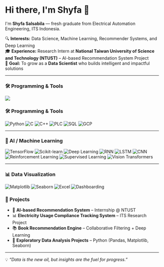 # Hi there, I'm Shyfa 👋

I'm **Shyfa Salsabila** — fresh graduate from Electrical Automation Engineering, ITS Indonesia.

🔍 **Interests:** Data Science, Machine Learning, Recommender Systems, and Deep Learning  
🎓 **Experience:** Research Intern at **National Taiwan University of Science and Technology (NTUST)** – AI-based Recommendation System Project  
🚀 **Goal:** To grow as a **Data Scientist** who builds intelligent and impactful solutions


---
### 🛠️ Programming & Tools
<p align="left">
  <img src="https://skillicons.dev/icons?i=python,cpp,c,git,mysql,gcp,docker" />
</p>


### 🛠️ Programming & Tools
![Python](https://img.shields.io/badge/-Python-333?style=flat&logo=python)
![C](https://img.shields.io/badge/-C-00599C?style=flat&logo=c)
![C++](https://img.shields.io/badge/-C++-00599C?style=flat&logo=cplusplus)
![PLC](https://img.shields.io/badge/-PLC%20Programming-333?style=flat&logo=siemens)
![SQL](https://img.shields.io/badge/-SQL-4479A1?style=flat&logo=mysql&logoColor=white)
![GCP](https://img.shields.io/badge/-Google%20Cloud-4285F4?style=flat&logo=googlecloud&logoColor=white)

---

### 🤖 AI / Machine Learning
![TensorFlow](https://img.shields.io/badge/-TensorFlow-FF6F00?style=flat&logo=tensorflow&logoColor=white)
![Scikit-learn](https://img.shields.io/badge/-ScikitLearn-F7931E?style=flat&logo=scikit-learn&logoColor=white)
![Deep Learning](https://img.shields.io/badge/-Deep%20Learning-333?style=flat&logo=pytorch)
![RNN](https://img.shields.io/badge/-RNN-333?style=flat&logo=keras)
![LSTM](https://img.shields.io/badge/-LSTM-333?style=flat&logo=keras)
![CNN](https://img.shields.io/badge/-CNN-333?style=flat&logo=keras)
![Reinforcement Learning](https://img.shields.io/badge/-Reinforcement%20Learning-333?style=flat&logo=openaigym)
![Supervised Learning](https://img.shields.io/badge/-Supervised%20Learning-333?style=flat&logo=googlecolab)
![Vision Transformers](https://img.shields.io/badge/-Vision%20Transformers-333?style=flat&logo=transformer)

---

### 📊 Data Visualization
![Matplotlib](https://img.shields.io/badge/-Matplotlib-11557c?style=flat&logo=plotly&logoColor=white)
![Seaborn](https://img.shields.io/badge/-Seaborn-009688?style=flat&logo=python)
![Excel](https://img.shields.io/badge/-Excel-217346?style=flat&logo=microsoft-excel&logoColor=white)
![Dashboarding](https://img.shields.io/badge/-Dashboarding%20Tools-333?style=flat&logo=tableau)


### 📌 Projects

- 🧠 **AI-based Recommendation System** – Internship @ NTUST  
- 📊 **Electricity Usage Compliance Tracking System** – ITS Research Project  
- 📚 **Book Recommendation Engine** – Collaborative Filtering + Deep Learning  
- 🔎 **Exploratory Data Analysis Projects** – Python (Pandas, Matplotlib, Seaborn)

---

💡 *“Data is the new oil, but insights are the fuel for progress.”*  
